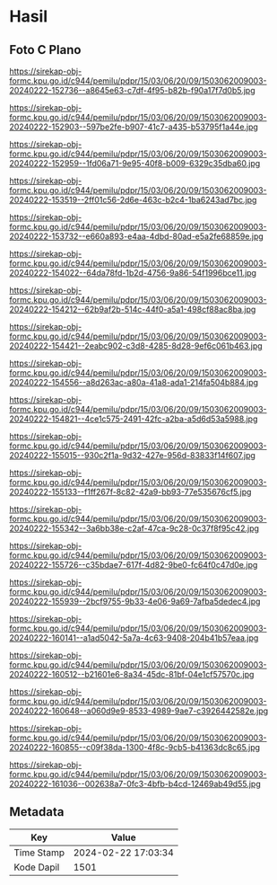# Hasil

## Foto C Plano

https://sirekap-obj-formc.kpu.go.id/c944/pemilu/pdpr/15/03/06/20/09/1503062009003-20240222-152736--a8645e63-c7df-4f95-b82b-f90a17f7d0b5.jpg

https://sirekap-obj-formc.kpu.go.id/c944/pemilu/pdpr/15/03/06/20/09/1503062009003-20240222-152903--597be2fe-b907-41c7-a435-b53795f1a44e.jpg

https://sirekap-obj-formc.kpu.go.id/c944/pemilu/pdpr/15/03/06/20/09/1503062009003-20240222-152959--1fd06a71-9e95-40f8-b009-6329c35dba60.jpg

https://sirekap-obj-formc.kpu.go.id/c944/pemilu/pdpr/15/03/06/20/09/1503062009003-20240222-153519--2ff01c56-2d6e-463c-b2c4-1ba6243ad7bc.jpg

https://sirekap-obj-formc.kpu.go.id/c944/pemilu/pdpr/15/03/06/20/09/1503062009003-20240222-153732--e660a893-e4aa-4dbd-80ad-e5a2fe68859e.jpg

https://sirekap-obj-formc.kpu.go.id/c944/pemilu/pdpr/15/03/06/20/09/1503062009003-20240222-154022--64da78fd-1b2d-4756-9a86-54f1996bce11.jpg

https://sirekap-obj-formc.kpu.go.id/c944/pemilu/pdpr/15/03/06/20/09/1503062009003-20240222-154212--62b9af2b-514c-44f0-a5a1-498cf88ac8ba.jpg

https://sirekap-obj-formc.kpu.go.id/c944/pemilu/pdpr/15/03/06/20/09/1503062009003-20240222-154421--2eabc902-c3d8-4285-8d28-9ef6c061b463.jpg

https://sirekap-obj-formc.kpu.go.id/c944/pemilu/pdpr/15/03/06/20/09/1503062009003-20240222-154556--a8d263ac-a80a-41a8-ada1-214fa504b884.jpg

https://sirekap-obj-formc.kpu.go.id/c944/pemilu/pdpr/15/03/06/20/09/1503062009003-20240222-154821--4ce1c575-2491-42fc-a2ba-a5d6d53a5988.jpg

https://sirekap-obj-formc.kpu.go.id/c944/pemilu/pdpr/15/03/06/20/09/1503062009003-20240222-155015--930c2f1a-9d32-427e-956d-83833f14f607.jpg

https://sirekap-obj-formc.kpu.go.id/c944/pemilu/pdpr/15/03/06/20/09/1503062009003-20240222-155133--f1ff267f-8c82-42a9-bb93-77e535676cf5.jpg

https://sirekap-obj-formc.kpu.go.id/c944/pemilu/pdpr/15/03/06/20/09/1503062009003-20240222-155342--3a6bb38e-c2af-47ca-9c28-0c37f8f95c42.jpg

https://sirekap-obj-formc.kpu.go.id/c944/pemilu/pdpr/15/03/06/20/09/1503062009003-20240222-155726--c35bdae7-617f-4d82-9be0-fc64f0c47d0e.jpg

https://sirekap-obj-formc.kpu.go.id/c944/pemilu/pdpr/15/03/06/20/09/1503062009003-20240222-155939--2bcf9755-9b33-4e06-9a69-7afba5dedec4.jpg

https://sirekap-obj-formc.kpu.go.id/c944/pemilu/pdpr/15/03/06/20/09/1503062009003-20240222-160141--a1ad5042-5a7a-4c63-9408-204b41b57eaa.jpg

https://sirekap-obj-formc.kpu.go.id/c944/pemilu/pdpr/15/03/06/20/09/1503062009003-20240222-160512--b21601e6-8a34-45dc-81bf-04e1cf57570c.jpg

https://sirekap-obj-formc.kpu.go.id/c944/pemilu/pdpr/15/03/06/20/09/1503062009003-20240222-160648--a060d9e9-8533-4989-9ae7-c3926442582e.jpg

https://sirekap-obj-formc.kpu.go.id/c944/pemilu/pdpr/15/03/06/20/09/1503062009003-20240222-160855--c09f38da-1300-4f8c-9cb5-b41363dc8c65.jpg

https://sirekap-obj-formc.kpu.go.id/c944/pemilu/pdpr/15/03/06/20/09/1503062009003-20240222-161036--002638a7-0fc3-4bfb-b4cd-12469ab49d55.jpg


## Metadata

| Key        | Value               |
| ---------- | ------------------- |
| Time Stamp | 2024-02-22 17:03:34 |
| Kode Dapil | 1501                |



